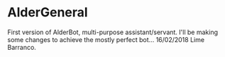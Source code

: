 # AlderGeneral
First version of AlderBot, multi-purpose assistant/servant.
I'll be making some changes to achieve the mostly perfect bot... 16/02/2018 Lime Barranco.
